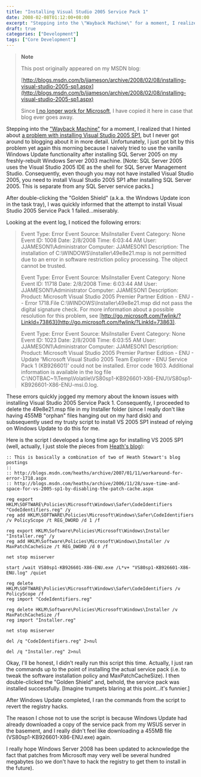```yaml
---
title: "Installing Visual Studio 2005 Service Pack 1"
date: 2008-02-08T01:12:00+08:00
excerpt: "Stepping into the \"Wayback Machine\" for a moment, I realized that I hinted about a problem with installing Visual Studio 2005 SP1 , but I never got around to blogging about it in more detail. Unfortunately, I just got bit by this problem yet again this..."
draft: true
categories: ["Development"]
tags: ["Core Development"]
---
```


> **Note**
> 
> This post originally appeared on my MSDN blog:
> 
> [http://blogs.msdn.com/b/jjameson/archive/2008/02/08/installing-visual-studio-2005-sp1.aspx](http://blogs.msdn.com/b/jjameson/archive/2008/02/08/installing-visual-studio-2005-sp1.aspx)
> 
> Since [I no longer work for Microsoft](/blog/jjameson/2011/09/02/last-day-with-microsoft), I have copied it here in case that blog ever goes away.

Stepping into the ["Wayback
Machine"](http://en.wikipedia.org/wiki/Wayback_Machine) for a moment, I realized that I hinted about [a problem with installing Visual Studio 2005 SP1](/blog/jjameson/2007/06/23/save-huge-amounts-of-disk-space-by-slipstreaming-service-packs), but I never got around to blogging about it in more detail. Unfortunately, I just got bit by this problem yet again this morning because I naively tried to use the vanilla Windows Update functionality after installing SQL Server 2005 on my freshly-rebuilt Windows Server 2003 machine. [Note: SQL Server 2005 uses the Visual Studio 2005 IDE as the shell for SQL Server Management Studio. Consequently, even though you may not have installed Visual Studio 2005, you need to install Visual Studio 2005 SP1 after installing SQL Server 2005. This is separate from any SQL Server service packs.]

After double-clicking the "Golden Shield" (a.k.a. the Windows Update icon in the task tray), I was quickly informed that the attempt to install Visual Studio 2005 Service Pack 1 failed...miserably.

Looking at the event log, I noticed the following errors:

> Event Type: Error
> Event Source: MsiInstaller
> Event Category: None
> Event ID: 1008
> Date: 2/8/2008
> Time: 6:03:44 AM
> User: JJAMESON1\Administrator
> Computer: JJAMESON1
> Description:
> The installation of C:\WINDOWS\Installer\49e8e21.msp is not permitted due to an error in software restriction policy processing. The object cannot be trusted.
> 
> Event Type: Error
> Event Source: MsiInstaller
> Event Category: None
> Event ID: 11718
> Date: 2/8/2008
> Time: 6:03:44 AM
> User: JJAMESON1\Administrator
> Computer: JJAMESON1
> Description:
> Product: Microsoft Visual Studio 2005 Premier Partner Edition - ENU -- Error 1718.File C:\WINDOWS\Installer\49e8e21.msp did not pass the digital signature check. For more information about a possible resolution for this problem, see [http://go.microsoft.com/fwlink/?LinkId=73863](http://go.microsoft.com/fwlink/?LinkId=73863).
> 
> Event Type: Error
> Event Source: MsiInstaller
> Event Category: None
> Event ID: 1023
> Date: 2/8/2008
> Time: 6:03:55 AM
> User: JJAMESON1\Administrator
> Computer: JJAMESON1
> Description:
> Product: Microsoft Visual Studio 2005 Premier Partner Edition - ENU - Update 'Microsoft Visual Studio 2005 Team Explorer - ENU Service Pack 1 (KB926601)' could not be installed. Error code 1603. Additional information is available in the log file C:\NOTBAC~1\Temp\Volatile\VS80sp1-KB926601-X86-ENU\VS80sp1-KB926601-X86-ENU-msi.0.log.

These errors quickly jogged my memory about the known issues with installing Visual Studio 2005 Service Pack 1. Consequently, I proceeded to delete the 49e8e21.msp file in my Installer folder (since I really don't like having 455MB "orphan" files hanging out on my hard disk) and subsequently used my trusty script to install VS 2005 SP1 instead of relying on Windows Update to do this for me.

Here is the script I developed a long time ago for installing VS 2005 SP1 (well, actually, I just stole the pieces from [Heath's
blog](http://blogs.msdn.com/heaths)):

```
:: This is basically a combination of two of Heath Stewart's blog postings
:: 
:: http://blogs.msdn.com/heaths/archive/2007/01/11/workaround-for-error-1718.aspx
:: http://blogs.msdn.com/heaths/archive/2006/11/28/save-time-and-space-for-vs-2005-sp1-by-disabling-the-patch-cache.aspx

reg export HKLM\SOFTWARE\Policies\Microsoft\Windows\Safer\CodeIdentifiers "CodeIdentifiers.reg" /y
reg add HKLM\SOFTWARE\Policies\Microsoft\Windows\Safer\CodeIdentifiers /v PolicyScope /t REG_DWORD /d 1 /f

reg export HKLM\Software\Policies\Microsoft\Windows\Installer "Installer.reg" /y
reg add HKLM\Software\Policies\Microsoft\Windows\Installer /v MaxPatchCacheSize /t REG_DWORD /d 0 /f

net stop msiserver

start /wait VS80sp1-KB926601-X86-ENU.exe /L*v+ "VS80sp1-KB926601-X86-ENU.log" /quiet

reg delete HKLM\SOFTWARE\Policies\Microsoft\Windows\Safer\CodeIdentifiers /v PolicyScope /f
reg import "CodeIdentifiers.reg"

reg delete HKLM\Software\Policies\Microsoft\Windows\Installer /v MaxPatchCacheSize /f
reg import "Installer.reg"

net stop msiserver

del /q "CodeIdentifiers.reg" 2>nul

del /q "Installer.reg" 2>nul
```

Okay, I'll be honest, I didn't really run this script this time. Actually, I just ran the commands up to the point of installing the actual service pack (i.e. to tweak the software installation policy and MaxPatchCacheSize). I then double-clicked the "Golden Shield" and, behold, the service pack was installed successfully. [Imagine trumpets blaring at this point...it's funnier.]

After Windows Update completed, I ran the commands from the script to revert the registry hacks.

The reason I chose not to use the script is because Windows Update had already downloaded a copy of the service pack from my WSUS server in the basement, and I really didn't feel like downloading a 455MB file (VS80sp1-KB926601-X86-ENU.exe) again.

I really hope Windows Server 2008 has been updated to acknowledge the fact that patches from Microsoft may very well be several hundred megabytes (so we don't have to hack the registry to get them to install in the future).

